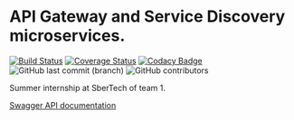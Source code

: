 # API Gateway and Service Discovery microservices.
[![Build Status](https://travis-ci.org/lenivoe/summer-2020-SBT-team1.svg?branch=master)](https://travis-ci.org/lenivoe/summer-2020-SBT-team1)
[![Coverage Status](https://coveralls.io/repos/github/lenivoe/summer-2020-SBT-team1/badge.svg?branch=master)](https://coveralls.io/github/lenivoe/summer-2020-SBT-team1?branch=master)
[![Codacy Badge](https://app.codacy.com/project/badge/Grade/2d9deeb1ccbc48a7bfd8364f8a8f9c9f)](https://www.codacy.com/manual/lenivoe/summer-2020-SBT-team1?utm_source=github.com&amp;utm_medium=referral&amp;utm_content=lenivoe/summer-2020-SBT-team1&amp;utm_campaign=Badge_Grade)
![GitHub last commit (branch)](https://img.shields.io/github/last-commit/lenivoe/summer-2020-SBT-team1/master)
![GitHub contributors](https://img.shields.io/github/contributors/lenivoe/summer-2020-SBT-team1)

Summer internship at SberTech of team 1.

[Swagger API documentation]()
